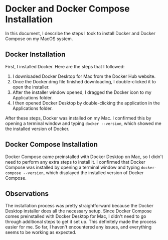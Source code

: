 # Docker and Docker Compose Installation

In this document, I describe the steps I took to install Docker and Docker Compose on my MacOS system.

## Docker Installation

First, I installed Docker. Here are the steps that I followed:

1. I downloaded Docker Desktop for Mac from the Docker Hub website.
2. Once the Docker.dmg file finished downloading, I double-clicked it to open the installer.
3. After the installer window opened, I dragged the Docker icon to my Applications folder.
4. I then opened Docker Desktop by double-clicking the application in the Applications folder.

After these steps, Docker was installed on my Mac. I confirmed this by opening a terminal window and typing `docker --version`, which showed me the installed version of Docker.

## Docker Compose Installation

Docker Compose came preinstalled with Docker Desktop on Mac, so I didn't need to perform any extra steps to install it. I confirmed that Docker Compose was installed by opening a terminal window and typing `docker-compose --version`, which displayed the installed version of Docker Compose.

## Observations

The installation process was pretty straightforward because the Docker Desktop installer does all the necessary setup. Since Docker Compose comes preinstalled with Docker Desktop for Mac, I didn't need to go through additional steps to get it set up. This definitely made the process easier for me. So far, I haven't encountered any issues, and everything seems to be working as expected.
